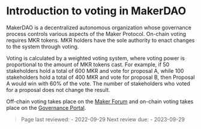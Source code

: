 # Introduction to voting in MakerDAO
MakerDAO is a decentralized autonomous organization whose governance process controls various aspects of the Maker Protocol. On-chain voting requires MKR tokens. MKR holders have the sole authority to enact changes to the system through voting. 

Voting is calculated by a weighted voting system, where voting power is proportional to the amount of MKR tokens cast. For example, if 50 stakeholders hold a total of 600 MKR and vote for proposal A, while 100 stakeholders hold a total of 400 MKR and vote for proposal B, then Proposal A would win with 60% of the vote. The number of stakeholders who voted for a proposal does not change the result.

Off-chain voting takes place on the [Maker Forum](https://forum.makerdao.com) and on-chain voting takes place on the [Governance Portal](https://vote.makerdao.com/). 

>Page last reviewed: -  2022-09-29
>Next review due: -  2023-09-29

